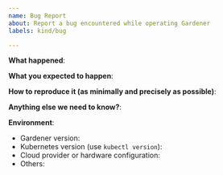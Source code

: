 ```yaml
---
name: Bug Report
about: Report a bug encountered while operating Gardener
labels: kind/bug

---
```


**What happened**:

**What you expected to happen**:

**How to reproduce it (as minimally and precisely as possible)**:

**Anything else we need to know?**:

**Environment**:

- Gardener version:
- Kubernetes version (use `kubectl version`):
- Cloud provider or hardware configuration:
- Others:
